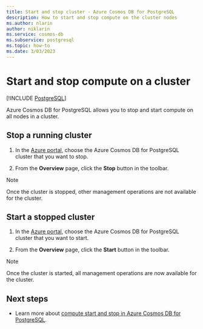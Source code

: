 ```yaml
---
title: Start and stop cluster - Azure Cosmos DB for PostgreSQL
description: How to start and stop compute on the cluster nodes
ms.author: nlarin
author: niklarin
ms.service: cosmos-db
ms.subservice: postgresql
ms.topic: how-to
ms.date: 3/03/2023
---
```

# Start and stop compute on a cluster

[!INCLUDE [PostgreSQL](../includes/appliesto-postgresql.md)]

Azure Cosmos DB for PostgreSQL allows you to stop and start compute on all nodes in a cluster. 

## Stop a running cluster

1.  In the [Azure portal](https://portal.azure.com/), choose the Azure Cosmos DB for PostgreSQL cluster that you want to stop.

2.  From the **Overview** page, click the **Stop** button in the toolbar.

> [!NOTE]
> Once the cluster is stopped, other management operations are not available for the cluster.


## Start a stopped cluster

1.  In the [Azure portal](https://portal.azure.com/), choose the Azure Cosmos DB for PostgreSQL cluster that you want to start.

2.  From the **Overview** page, click the **Start** button in the toolbar.

> [!NOTE]
> Once the cluster is started, all management operations are now available for the cluster.

## Next steps

- Learn more about [compute start and stop in Azure Cosmos DB for PostgreSQL](./concepts-compute-start-stop.md).


